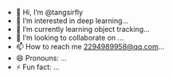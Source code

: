- 👋 Hi, I’m @tangsirfly
- 👀 I’m interested in deep learning...
- 🌱 I’m currently learning object tracking...
- 💞️ I’m looking to collaborate on ...
- 📫 How to reach me 2294989958@qq.com...
- 😄 Pronouns: ...
- ⚡ Fun fact: ...

<!---
tangsirfly/tangsirfly is a ✨ special ✨ repository because its `README.md` (this file) appears on your GitHub profile.
You can click the Preview link to take a look at your changes.
--->
